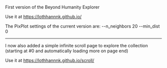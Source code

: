 First version of the Beyond Humanity Explorer

Use it at https://lothhannnk.github.io/

The PixPlot settings of the current version are: --n_neighbors 20 --min_dist 0 

----

I now also added a simple infinite scroll page to explore the collection (starting at #0 and automatically loading more on page end)

Use it at https://lothhannnk.github.io/scroll/
